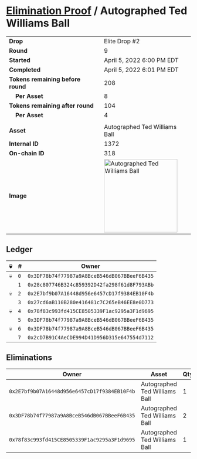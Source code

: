 # [Elimination Proof](./readme.md) / Autographed Ted Williams Ball

|||
|---|---|
| **Drop** | Elite Drop #2 |
| **Round** | 9 |
| **Started** | April 5, 2022 6:00 PM EDT |
| **Completed** | April 5, 2022 6:01 PM EDT |
| **Tokens remaining before round** | 208 |
| **&nbsp;&nbsp;&nbsp;&nbsp;Per Asset** | 8 |
| **Tokens remaining after round** | 104 |
| **&nbsp;&nbsp;&nbsp;&nbsp;Per Asset** | 4 |
| | |
| **Asset** | Autographed Ted Williams Ball |
| **Internal ID** | 1372 |
| **On-chain ID** | 318 |
| **Image** | <img src="https://tcdn.blokpax.com/95e5eeed-5f0f-49c7-a50f-824e174aad9b/fbf250aca6632c7a381c650b9057e70a83d1089c88df6e6809b2a34429d1f760.png" height="200" alt="Autographed Ted Williams Ball" /> |

## Ledger

| 💀 | # | Owner |
| --- | --- | --- |
| 💀 | `0` | `0x3DF78b74f77987a9A8BceB546dB067BBeeF6B435` |
|  | `1` | `0x28c807746B324c859392D42fa298f61d8F793ABb` |
| 💀 | `2` | `0x2E7bf9b07A16448d956e6457cD17f9384EB10F4b` |
|  | `3` | `0x27cd6aB110B280e416481c7C265eB46EE8e0D773` |
| 💀 | `4` | `0x78f83c993fd415CE8505339F1ac9295a3F1d9695` |
|  | `5` | `0x3DF78b74f77987a9A8BceB546dB067BBeeF6B435` |
| 💀 | `6` | `0x3DF78b74f77987a9A8BceB546dB067BBeeF6B435` |
|  | `7` | `0x2cD7B91C4AeCDE994D41D956D315e647554d7112` |


## Eliminations

| Owner | Asset | Qty. | Transaction |
| --- | --- | --- | --- |
| `0x2E7bf9b07A16448d956e6457cD17f9384EB10F4b` | Autographed Ted Williams Ball | 1 | [Polygonscan](https://polygonscan.com/tx/0x4a302298d56ebec072569150466deff5774b64329f9fea7bc215347e694e76d9) |
| `0x3DF78b74f77987a9A8BceB546dB067BBeeF6B435` | Autographed Ted Williams Ball | 2 | [Polygonscan](https://polygonscan.com/tx/0xfbbe2751ec7cc806894c8416752bebaeaafc774c5138c56abad8a30027c8291a) |
| `0x78f83c993fd415CE8505339F1ac9295a3F1d9695` | Autographed Ted Williams Ball | 1 | [Polygonscan](https://polygonscan.com/tx/0x8720ff7af8eccb4f583a22cd43c38a97e377fcd363e4f473fa36fcf45b6eb766) |
